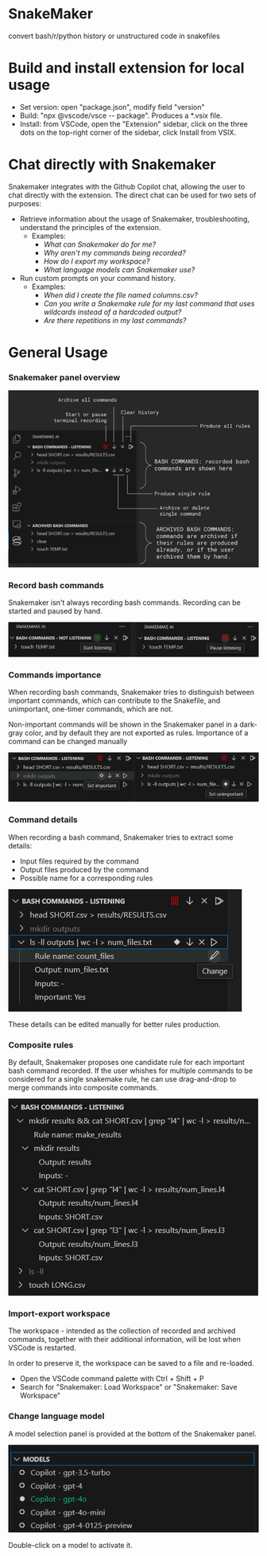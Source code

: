 # SnakeMaker
convert bash/r/python history or unstructured code in snakefiles



# Build and install extension for local usage
* Set version: open "package.json", modify field "version"
* Build: "npx @vscode/vsce -- package". Produces a *.vsix file.
* Install: from VSCode, open the "Extension" sidebar, click on the three dots on the top-right corner of the sidebar, click Install from VSIX.


# Chat directly with Snakemaker
Snakemaker integrates with the Github Copilot chat, allowing the user to chat directly with the extension. The direct chat can be used for two sets of purposes:

* Retrieve information about the usage of Snakemaker, troubleshooting, understand the principles of the extension.
    * Examples: 
        * *What can Snakemaker do for me?*
        * *Why aren't my commands being recorded?*
        * *How do I export my workspace?*
        * *What language models can Snakemaker use?*
* Run custom prompts on your command history.
    * Examples: 
        * *When did I create the file named columns.csv?*
        * *Can you write a Snakemake rule for my last command that uses wildcards instead of a hardcoded output?*
        * *Are there repetitions in my last commands?*

# General Usage

### Snakemaker panel overview 
<img src=".img/Snakemaker_Overview.png"/>

### Record bash commands
Snakemaker isn't always recording bash commands. Recording can be started and paused by hand.

<img src=".img/start_stop_listening.png"/>

### Commands importance
When recording bash commands, Snakemaker tries to distinguish between important commands, which can contribute to the Snakefile, and unimportant, one-timer commands, which are not.

Non-important commands will be shown in the Snakemaker panel in a dark-gray color, and by default they are not exported as rules. Importance of a command can be changed manually

<img src=".img/Importance.png"/>



### Command details
When recording a bash command, Snakemaker tries to extract some details:
* Input files required by the command
* Output files produced by the command
* Possible name for a corresponding rules

<img src=".img/RuleDetails.png"/>

These details can be edited manually for better rules production. 

### Composite rules

By default, Snakemaker proposes one candidate rule for each important bash command recorded. If the user whishes for multiple commands to be considered for a single snakemake rule, he can use drag-and-drop to merge commands into composite commands.

<img src=".img/Composite.png"/>

### Import-export workspace

The workspace - intended as the collection of recorded and archived commands, together with their additional information, will be lost when VSCode is restarted.

In order to preserve it, the workspace can be saved to a file and re-loaded.

* Open the VSCode command palette with Ctrl + Shift + P 
* Search for "Snakemaker: Load Workspace" or "Snakemaker: Save Workspace"

### Change language model

A model selection panel is provided at the bottom of the Snakemaker panel.

<img src=".img/Models.png"/>

Double-click on a model to activate it.